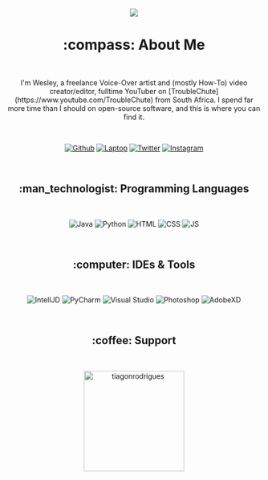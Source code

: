 <br>
<div align="center">
  <p>
    <img src="https://readme-typing-svg.herokuapp.com/?font=Press+Start+2P&width=800&color=000000&size=24&center=true&lines=%22Talk+is+cheap.+Show+me+the+code.%22">
  </p>
</div>

<div>
  <h1 align="center">:compass: About Me</h1>
  <br>
  <p align="center">I'm Wesley, a freelance Voice-Over artist and (mostly How-To) video creator/editor, fulltime
    YouTuber on
    [TroubleChute](https://www.youtube.com/TroubleChute) from South Africa.
    I spend far more time than I should on open-source software, and this is where you can find it.</p>

  <br>

  <p align="center">
    <a href="https://github.com/tiagonrodrigues" target="_blank"><img
        src="https://img.shields.io/badge/GitHub-100000?style=for-the-badge&logo=github&logoColor=white"
        alt="Github"></a>
    <a href="https://www.asus.com/pt/Laptops/For-Home/ZenBook/ZenBook-14-UM425/techspec/" target="_blank"><img
        src="https://img.shields.io/badge/Windows-ASUS_Zenbook_14-0078D6?style=for-the-badge&logo=windows&logoColor=white"
        alt="Laptop"></a>
    <a href="https://twitter.com/tiagonrodrigues" target="_blank"><img
        src="https://img.shields.io/badge/Twitter-1DA1F2?style=for-the-badge&logo=twitter&logoColor=white"
        alt="Twitter"></a>
    <a href="https://www.instagram.com/tiagonrodriguess/" target="_blank"><img
        src="https://img.shields.io/badge/Instagram-E4405F?style=for-the-badge&logo=instagram&logoColor=white"
        alt="Instagram"></a>
  </p>
</div>

<br>

<div>
  <h2 align="center">:man_technologist: Programming Languages</h1>
  <br>
  <p align="center">
    <img src="https://img.shields.io/badge/Java-ED8B00?style=for-the-badge&logo=java&logoColor=white" alt="Java">
    <img src="https://img.shields.io/badge/Python-3776AB?style=for-the-badge&logo=python&logoColor=white" alt="Python">
    <img src="https://img.shields.io/badge/HTML5-E34F26?style=for-the-badge&logo=html5&logoColor=white" alt="HTML">
    <img src="https://img.shields.io/badge/CSS3-1572B6?style=for-the-badge&logo=css3&logoColor=white" alt="CSS">
    <img src="https://img.shields.io/badge/JavaScript-F7DF1E?style=for-the-badge&logo=javascript&logoColor=black"
      alt="JS">
  </p>
</div>

<br>

<div>
  <h2 align="center">:computer: IDEs & Tools</h1>
  <br>
  <p align="center">
    <img src="https://img.shields.io/badge/IntelliJIDEA-000000.svg?style=for-the-badge&logo=intellij-idea&logoColor=white" alt="IntelIJD">
    <img src="https://img.shields.io/badge/pycharm-143?style=for-the-badge&logo=pycharm&logoColor=black&color=black&labelColor=green" alt="PyCharm">
    <img src="https://img.shields.io/badge/Visual_Studio_Code-0078D4?style=for-the-badge&logo=visual%20studio%20code&logoColor=white" alt="Visual Studio">
    <img src="https://img.shields.io/badge/Adobe%20Photoshop-31A8FF?style=for-the-badge&logo=Adobe%20Photoshop&logoColor=black" alt="Photoshop">
    <img src="https://img.shields.io/badge/Adobe%20XD-470137?style=for-the-badge&logo=Adobe%20XD&logoColor=#FF61F6" alt="AdobeXD">
  </p>
</div>

<br>

<div>
  <h2 align="center">:coffee: Support</h1>
  <br>
  <p align="center"><a href="https://www.buymeacoffee.com/tiagonrodrigues"> <img
        src="https://img.shields.io/badge/Buy_Me_A_Coffee-FFDD00?style=for-the-badge&logo=buy-me-a-coffee&logoColor=black"
        alt="tiagonrodrigues" width="200" /></a></p>
</div>
